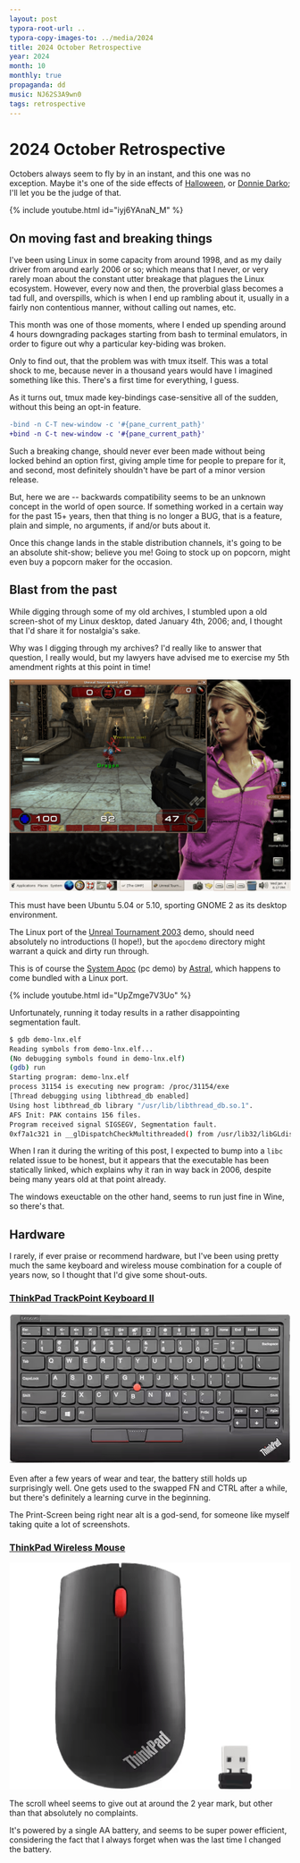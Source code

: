 ```yaml
---
layout: post
typora-root-url: ..
typora-copy-images-to: ../media/2024
title: 2024 October Retrospective
year: 2024
month: 10
monthly: true
propaganda: dd
music: NJ62S3A9wn0
tags: retrospective
---
```


# 2024 October Retrospective

Octobers always seem to fly by in an instant, and this one was no exception. Maybe it's one of the side effects of [Halloween][halloween], or [Donnie Darko][donniedarko]; I'll let you be the judge of that.

{% include youtube.html id="iyj6YAnaN_M" %}

## On moving fast and breaking things

I've been using Linux in some capacity from around 1998, and as my daily driver from around early 2006 or so; which means that I never, or very rarely moan about the constant utter breakage that plagues the Linux ecosystem. However, every now and then, the proverbial glass becomes a tad full, and overspills, which is when I end up rambling about it, usually in a fairly non contentious manner, without calling out names, etc.

This month was one of those moments, where I ended up spending around 4 hours downgrading packages starting from bash to terminal emulators, in order to figure out why a particular key-biding was broken.

Only to find out, that the problem was with tmux itself. This was a total shock to me, because never in a  thousand years would have I imagined something like this. There's a first time for everything, I guess.

As it turns out, tmux made key-bindings case-sensitive all of the sudden, without this being an opt-in feature.

```diff
-bind -n C-T new-window -c '#{pane_current_path}'
+bind -n C-t new-window -c '#{pane_current_path}'
```

Such a breaking change, should never ever been made without being locked behind an option first, giving ample time for people to prepare for it, and second, most definitely shouldn't have be part of a minor version release.

But, here we are -- backwards compatibility seems to be an unknown concept in the world of open source. If something worked in a certain way for the past 15+ years, then that thing is no longer a BUG, that is a feature, plain and simple, no arguments, if and/or buts about it.

Once this change lands in the stable distribution channels, it's going to be an absolute shit-show; believe you me! Going to stock up on popcorn, might even buy a popcorn maker for the occasion.

## Blast from the past

While digging through some of my old archives, I stumbled upon a old screen-shot of my Linux desktop, dated January 4th, 2006; and, I thought that I'd share it for nostalgia's sake.

Why was I digging through my archives? I'd really like to answer that question, I really would, but my lawyers have advised me to exercise my 5th amendment rights at this point in time!

![linux_2006_01_04](/media/2024/linux_2006_01_04.png)

This must have been Ubuntu 5.04 or 5.10, sporting GNOME 2 as its desktop environment.

The Linux port of the [Unreal Tournament 2003][ut2k3] demo, should need absolutely no introductions (I hope!), but the `apocdemo` directory might warrant a quick and dirty run through.

This is of course the [System Apoc][apocdemo] (pc demo) by [Astral][astral], which happens to come bundled with a Linux port.

{% include youtube.html id="UpZmge7V3Uo" %}

Unfortunately, running it today results in a rather disappointing segmentation fault.

```bash
$ gdb demo-lnx.elf 
Reading symbols from demo-lnx.elf...
(No debugging symbols found in demo-lnx.elf)
(gdb) run
Starting program: demo-lnx.elf 
process 31154 is executing new program: /proc/31154/exe
[Thread debugging using libthread_db enabled]
Using host libthread_db library "/usr/lib/libthread_db.so.1".
AFS Init: PAK contains 156 files.
Program received signal SIGSEGV, Segmentation fault.
0xf7a1c321 in __glDispatchCheckMultithreaded() from /usr/lib32/libGLdispatch.so.0
```

When I ran it during the writing of this post, I expected to bump into a `libc` related issue to be honest, but it appears that the executable has been statically linked, which explains why it ran in way back in 2006, despite being many years old at that point already.

The windows exeuctable on the other hand, seems to run just fine in Wine, so there's that.

## Hardware

I rarely, if ever praise or recommend hardware, but I've been using pretty much the same keyboard and wireless mouse combination for a couple of years now, so I thought that I'd give some shout-outs.

### [ThinkPad TrackPoint Keyboard II][thinkpadkeyboard]

![thinkpadkeyboard](/media/2024/thinkpadkeyboard.png)

Even after a few years of wear and tear, the battery still holds up surprisingly well. One gets used to the swapped FN  and CTRL after a while, but there's definitely a learning curve in the beginning.

The Print-Screen being right near alt is a god-send, for someone like myself taking quite a lot of screenshots.

### [ThinkPad Wireless Mouse][thinkpadmouse]

![thinkpadmouse](/media/2024/thinkpadmouse.png)

The scroll wheel seems to give out at around the 2 year mark, but other than that absolutely no complaints.

It's powered by a single AA battery, and seems to be super power efficient, considering the fact that I always forget when was the last time I changed the battery.

[donniedarko]: https://en.wikipedia.org/wiki/Donnie_Darko
[halloween]: https://en.wikipedia.org/wiki/Halloween_(franchise)
[thinkpadkeyboard]: https://www.lenovo.com/us/en/p/accessories-and-software/keyboards-and-mice/keyboards/4y40x49493
[thinkpadmouse]: https://www.lenovo.com/us/en/p/accessories-and-software/keyboards-and-mice/mice/4x30m56887
[ut2k3]: https://en.wikipedia.org/wiki/Unreal_Tournament_2003
[apocdemo]: https://www.pouet.net/prod.php?which=2582
[astral]: https://www.pouet.net/groups.php?which=80
